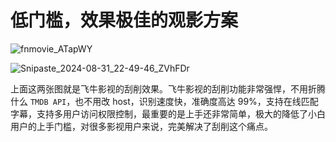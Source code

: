 # 低门槛，效果极佳的观影方案

![fnmovie_ATapWY](https://img-1255332810.cos.ap-chengdu.myqcloud.com/fnmovie_ATapWY.jpg)

![Snipaste_2024-08-31_22-49-46_ZVhFDr](https://img-1255332810.cos.ap-chengdu.myqcloud.com/Snipaste_2024-08-31_22-49-46_ZVhFDr.jpg)

上面这两张图就是飞牛影视的刮削效果。飞牛影视的刮削功能非常强悍，不用折腾什么 `TMDB API`，也不用改 host，识别速度快，准确度高达 99%，支持在线匹配字幕，支持多用户访问权限控制，最重要的是上手还非常简单，极大的降低了小白用户的上手门槛，对很多影视用户来说，完美解决了刮削这个痛点。

## 